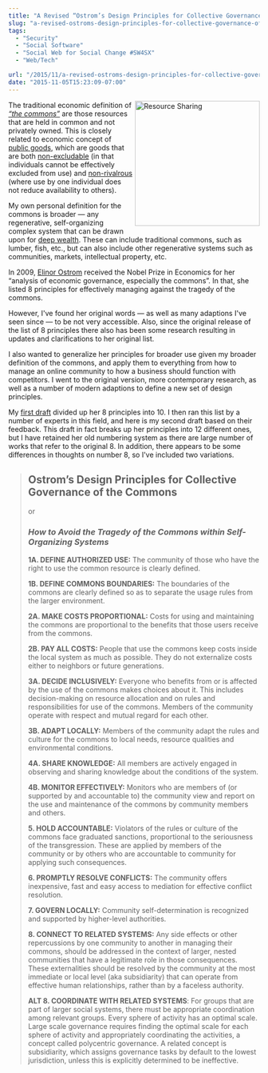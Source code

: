 ```yaml
---
title: "A Revised “Ostrom’s Design Principles for Collective Governance of the Commons”" 
slug: "a-revised-ostroms-design-principles-for-collective-governance-of-the-commons-"
tags:
  - "Security"
  - "Social Software"
  - "Social Web for Social Change #SW4SX"
  - "Web/Tech"

url: "/2015/11/a-revised-ostroms-design-principles-for-collective-governance-of-the-commons-.html"
date: "2015-11-05T15:23:09-07:00"
---
```

<p><a class="asset-img-link" href="http://lifewithalacrity.blogs.com/.a/6a00d8341d8bc053ef01b7c76aaed3970b-pi" style="float: right;"><img alt="Resource Sharing" class="asset  asset-image at-xid-6a00d8341d8bc053ef01b7c76aaed3970b img-responsive" src="http://lifewithalacrity.blogs.com/.a/6a00d8341d8bc053ef01b7c76aaed3970b-250wi" style="width: 250px; margin: 0px 0px 5px 5px;" title="Resource Sharing" /></a></p>

<p dir="ltr">The traditional economic definition of <a href="https://en.wikipedia.org/wiki/Commons" target="_self"><em>“the commons”</em></a> are those resources that are held in common and not privately owned. This is closely related to economic concept of <a href="https://en.wikipedia.org/wiki/Public_good" target="_self">public goods</a>, which are goods that are both <a href="https://en.wikipedia.org/wiki/Excludability" target="_self">non-excludable</a> (in that individuals cannot be effectively excluded from use) and <a href="https://en.wikipedia.org/wiki/Rivalry_(economics)" target="_self">non-rivalrous</a> (where use by one individual does not reduce availability to others).</p>

<p>My own personal definition for the commons is broader — any regenerative, self-organizing complex system that can be drawn upon for <a href="http://www.artbrock.com/presentations/new-economy-new-wealth" target="_self">deep wealth</a>. These can include traditional commons, such as lumber, fish, etc., but can also include other regenerative systems such as communities, markets, intellectual property, etc.</p>

<p>In 2009, <a href="http://en.wikipedia.org/wiki/Elinor_Ostrom" target="_self">Elinor Ostrom</a> received the Nobel Prize in Economics for her “analysis of economic governance, especially the commons”. In that, she listed 8 principles for effectively managing against the tragedy of the commons.</p>

<p>However, I&#39;ve found her original words — as well as many adaptions I&#39;ve seen since — to be not very accessible. Also, since the original release of the list of 8 principles there also has been some research resulting in updates and clarifications to her original list.</p>

<p>I also wanted to generalize her principles for broader use given my broader definition of the commons, and apply them to everything from how to manage an online community to how a business should function with competitors. I went to the original version, more contemporary research, as well as a number of modern adaptions to define a new set of design principles.</p>

<p>My&#0160;<a href="http://www.lifewithalacrity.com/2015/03/10-design-principles-for-governing-the-commons.html" target="_self">first draft</a>&#0160;divided up her 8 principles into 10. I then ran this&#0160;list by a number of experts in this field, and here is my second draft based on their feedback. This draft in fact breaks up her principles into 12 different ones, but I have retained her old numbering system as there are large number of works that refer to the original 8. In addition, there appears to be some differences in thoughts on number 8, so I&#39;ve included two variations.</p>

<blockquote>

<h2>Ostrom’s Design Principles for Collective Governance of the Commons</h2>

<p dir="ltr">or</p>

<h3 dir="ltr"><em>How to Avoid the Tragedy of the Commons within Self-Organizing Systems</em></h3>

<p dir="ltr"><strong>1A. DEFINE AUTHORIZED USE:</strong> The community of those who have the right to use the common resource is clearly defined.</p>

<p dir="ltr"><strong>1B. DEFINE COMMONS BOUNDARIES:</strong> The boundaries of the commons are clearly defined so as to separate the usage rules from the larger environment.</p>

<p dir="ltr"><strong>2A. MAKE COSTS PROPORTIONAL:</strong> Costs for using and maintaining the commons are proportional to the benefits that those users receive from the commons.</p>

<p dir="ltr"><strong>2B. PAY ALL COSTS:</strong> People that use the commons keep costs inside the local system as much as possible. They do not externalize costs either to neighbors or future generations.</p>

<p dir="ltr"><strong>3A. DECIDE INCLUSIVELY:</strong> Everyone who benefits from or is affected by the use of the commons makes choices about it. This includes decision-making on resource allocation and on rules and responsibilities for use of the commons. Members of the community operate with respect and mutual regard for each other.</p>

<p dir="ltr"><strong>3B. ADAPT LOCALLY:</strong> Members of the community adapt the rules and culture for the commons to local needs, resource qualities and environmental conditions.</p>

<p dir="ltr"><strong>4A. SHARE KNOWLEDGE:</strong> All members are actively engaged in observing and sharing knowledge about the conditions of the system.</p>

<p dir="ltr"><strong>4B. MONITOR EFFECTIVELY:</strong> Monitors who are members of (or supported by and accountable to) the community view and report on the use and maintenance of the commons by community members and others.</p>

<p dir="ltr"><strong>5. HOLD ACCOUNTABLE:</strong> Violators of the rules or culture of the commons face graduated sanctions, proportional to the seriousness of the transgression. These are applied by members of the community or by others who are accountable to community for applying such consequences.</p>

<p dir="ltr"><strong>6. PROMPTLY RESOLVE CONFLICTS:</strong> The community offers inexpensive, fast and easy access to mediation for effective conflict resolution.</p>

<p dir="ltr"><strong>7. GOVERN LOCALLY:</strong> Community self-determination is recognized and supported by higher-level authorities.</p>

<p dir="ltr"><strong>8. CONNECT TO RELATED SYSTEMS:</strong> Any side effects or other repercussions by one community to another in managing their commons, should be addressed in the context of larger, nested communities that have a legitimate role in those consequences. These externalities should be resolved by the community at the most immediate or local level (aka subsidiarity) that can operate from effective human relationships, rather than by a faceless authority.</p>

<p><strong>ALT 8. COORDINATE WITH RELATED SYSTEMS</strong>: For groups that are part of larger social systems, there must be appropriate coordination among relevant groups. Every sphere of activity has an optimal scale. Large scale governance requires finding the optimal scale for each sphere of activity and appropriately coordinating the activities, a concept called polycentric governance. A related concept is subsidiarity, which assigns governance tasks by default to the lowest jurisdiction, unless this is explicitly determined to be ineffective.</p>

</blockquote>

